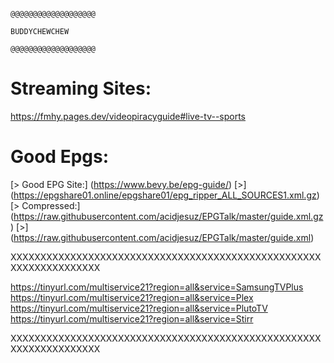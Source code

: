                                                                  @@@@@@@@@@@@@@@@@@@
                                                                    BUDDYCHEWCHEW
                                                                 @@@@@@@@@@@@@@@@@@@
# Streaming Sites:
https://fmhy.pages.dev/videopiracyguide#live-tv--sports

# Good Epgs:
[> Good EPG Site:] (https://www.bevy.be/epg-guide/)
[>] (https://epgshare01.online/epgshare01/epg_ripper_ALL_SOURCES1.xml.gz)
[> Compressed:] (https://raw.githubusercontent.com/acidjesuz/EPGTalk/master/guide.xml.gz)
[>] (https://raw.githubusercontent.com/acidjesuz/EPGTalk/master/guide.xml)

XXXXXXXXXXXXXXXXXXXXXXXXXXXXXXXXXXXXXXXXXXXXXXXXXXXXXXXXXXXXXXXXXXX

https://tinyurl.com/multiservice21?region=all&service=SamsungTVPlus
https://tinyurl.com/multiservice21?region=all&service=Plex
https://tinyurl.com/multiservice21?region=all&service=PlutoTV
https://tinyurl.com/multiservice21?region=all&service=Stirr

XXXXXXXXXXXXXXXXXXXXXXXXXXXXXXXXXXXXXXXXXXXXXXXXXXXXXXXXXXXXXXXXXXX